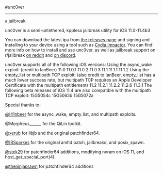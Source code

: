 #unc0ver

----------------

a jailbreak



unc0ver is a semi-untethered, kppless jailbreak utility for iOS 11.0-11.4b3

You can download the latest ipa from [the releases page](https://github.com/pwn20wndstuff/iRollectra11/releases) and signing and installing to your device using a tool such as [Cydia Impactor](https://cydiaimpactor.com/). You can find more info on how to install and use unc0ver, as well as jailbreak support on r/jailbreak [on reddit](https://reddit.com/r/jailbreak) and [on discord](https://discord.gg/jb).



unc0ver supports all of the following iOS versions:
    Using the async_wake exploit: (credit to IanBeer)
        11.0
        11.0.1
        11.0.2
        11.0.3
        11.1
        11.1.1
        11.1.2
    Using the empty_list or multipath TCP exploit: (also credit to IanBeer, empty_list has a much lower success rate, but multipath TCP requires an Apple Developer Certificate with the multipath entitlement)
        11.2
        11.2.1
        11.2.2
        11.2.6
        11.3.1
    The following beta releases of iOS 11.4 are also compatible with the multipath TCP exploit:
        15G5054c
        15G5063b
        15G5072a
        
        
        
Special thanks to:

[@i41nbeer](https://twitter.com/i41nbeer) for the async_wake, empty_list, and multipath exploits.

@Morpheus______ for the QiLin toolkit.

[@xerub](https://twitter.com/xerub) for libjb and the original patchfinder64.

[@IBSparkes](https://twitter.com/ibsparkes) for the original amfid patch, jailbreakd, and posix_spawn.

[@stek29](https://twitter.com/stek29) for patchfinder64 additions, modifying nvram on iOS 11, and host_get_special_port(4).

[@theninjaprawn](https://twitter.com/theninjaprawn) for patchfinder64 additions
